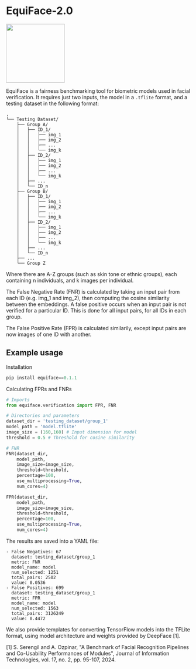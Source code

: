 # EquiFace-2.0

<a href="url"><img src="https://github.com/TajwarC/VeriFair/blob/main/logo.png" align="centre" height="160" width="160" ></a>

EquiFace is a fairness benchmarking tool for biometric models used in facial verification. It requires just two inputs, the model in a ```.tflite``` format, and a testing dataset in the following format:

```
.
└── Testing Dataset/
    ├── Group A/
    │   ├── ID_1/
    │   │   ├── img_1
    │   │   ├── img_2
    │   │   ├── ...
    │   │   └── img_k
    │   ├── ID_2/
    │   │   ├── img_1
    │   │   ├── img_2
    │   │   ├── ...
    │   │   └── img_k
    │   ├── ...
    │   └── ID_n
    ├── Group B/
    │   ├── ID_1/
    │   │   ├── img_1
    │   │   ├── img_2
    │   │   ├── ...
    │   │   └── img_k
    │   ├── ID_2/
    │   │   ├── img_1
    │   │   ├── img_2
    │   │   ├── ...
    │   │   └── img_k
    │   ├── ...
    │   └── ID_n
    ├── ...
    └── Group Z
```
Where there are A-Z groups (such as skin tone or ethnic groups), each containing n individuals, and k images per individual.

The False Negative Rate (FNR) is calculated by taking an input pair from each ID (e.g. img_1 and img_2), then computing the cosine similarity between the embeddings. A false positive occurs when an input pair is not verified for a particular ID. This is done for all input pairs, for all IDs in each group.

The False Positive Rate (FPR) is calculated similarily, except input pairs are now images of one ID with another.
## Example usage

Installation

```python
pip install equiface==0.1.1
```
Calculating FPRs and FNRs
```python
# Imports
from equiface.verification import FPR, FNR

# Directories and parameters
dataset_dir = 'testing_dataset/group_1'
model_path = 'model.tflite'
image_size = (160,160) # Input dimension for model
threshold = 0.5 # Threshold for cosine similarity

# FNR
FNR(dataset_dir,
    model_path,
    image_size=image_size,
    threshold=threshold,
    percentage=100,
    use_multiprocessing=True,
    num_cores=4)

FPR(dataset_dir,
    model_path,
    image_size=image_size,
    threshold=threshold,
    percentage=100,
    use_multiprocessing=True,
    num_cores=4)
```

The results are saved into a YAML file:

```
- False Negatives: 67
  dataset: testing_dataset/group_1
  metric: FNR
  model_name: model
  num_selected: 1251
  total_pairs: 2502
  value: 0.0536
- False Positives: 699
  dataset: testing_dataset/group_1
  metric: FPR
  model_name: model
  num_selected: 1563
  total_pairs: 3126249
  value: 0.4472

```
We also provide templates for converting TensorFlow models into the TFLite format, using model architecture and weights provided by DeepFace [1].

[1] S. Serengil and A. Ozpinar, "A Benchmark of Facial Recognition Pipelines and Co-Usability Performances of Modules", Journal of Information Technologies, vol. 17, no. 2, pp. 95-107, 2024.

